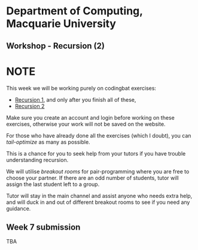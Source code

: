 # Department of Computing, Macquarie University

## Workshop - Recursion (2)

# NOTE

This week we will be working purely on codingbat exercises:

- [Recursion 1](https://codingbat.com/java/Recursion-1), and only after you finish all of these,
- [Recursion 2](https://codingbat.com/java/Recursion-2)

Make sure you create an account and login before working on these exercises, otherwise your work will not be saved on the website.

For those who have already done all the exercises (which I doubt), you can *tail-optimize* as many as possible.

This is a chance for you to seek help from your tutors if you have trouble understanding recursion.

We will utilise *breakout rooms* for pair-programming where you are free to choose your partner. If there are an odd number of students, tutor will assign the last student left to a group.

Tutor will stay in the main channel and assist anyone who needs extra help, and will duck in and out of different breakout rooms to see if you need any guidance.

## Week 7 submission

TBA 

<!--You should be working with `Stage3.java` of package `practicePackage.recursion.attempts`. 

Each function is worth 12.5 marks. You must complete **at least** 3 functions from stage 3 to clear the hurdle for week 7.
Therefore, the passing mark for week 7 is 37.5. Completing 8 or more functions gets you a full 100 marks.

Drag and Drop `Stage3.java` (and ALSO `Stage1.java` if you call `power` in `powerV2`) from the package explorer into "Week 7 submission" submission box by **Sunday 25th April, 21:00**.

- Submit Stage3.java (and ALSO `Stage1.java` if you call `power` in `powerV2`) from the recursion package.
- There are a total of 10 functions in this stage. 
- You should implement all solutions PURELY recursively (absolutely no iteration). 
- IMPORTANT!!! Any use of any loop automatically disqualifies your submission.
- Any compilation error and/or any StackOverflowError disqualifies your submission.
- Each function is worth 12.5 marks. Thus, 8 or more functions passing the tests will get you a full mark.
- Your code should pass **AT LEAST 3 functions to pass the hurdle**. This will get you 37.5 out of 100.-->

<!--Compile all your codingbat solutions into one file, say, `RecursionCodingBat.java` and upload to [Week 7 submission](https://ilearn.mq.edu.au/mod/assign/view.php?id=6013521).

Template is below:

```java
public class RecursionCodingBat {
	//first example
	public int factorial(int n) {
  		if(n<=1) {
  			return 1;
  		}
  		return n * factorial(n-1);
	}
	
	//second example - tail optimized + proxy
	public int sumDigits(int n) { //proxy method
  		return sumDigitsTailOptimized(n, 0);
	}

	//tail optimized version
	public int sumDigitsTailOptimized(int n, int answer) {
		if(n==0) {
			return answer;
		}
		return sumDigitsTailOptimized(n/10, answer + n%10);
	}
}
```
-->
